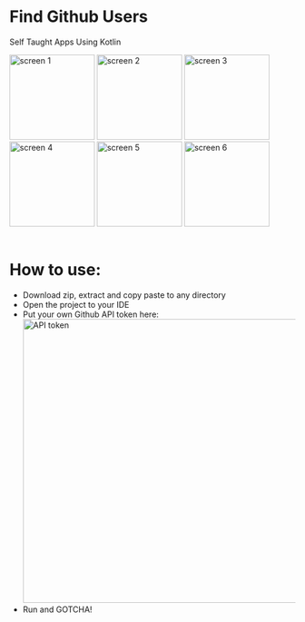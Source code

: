 # Find Github Users
Self Taught Apps Using Kotlin

<img width="150" alt="screen 1" src="https://github.com/fadillahmuhammad/FindGithubUser/assets/74767974/9eee4b7f-3716-4624-81c2-47423a2767d4">
<img width="150" alt="screen 2" src="https://github.com/fadillahmuhammad/FindGithubUser/assets/74767974/d3b6574a-0d29-40de-8107-ba8cbec86c0d">
<img width="150" alt="screen 3" src="https://github.com/fadillahmuhammad/FindGithubUser/assets/74767974/5c609d5a-de2e-4c97-a51e-3f0b1636e29a">
<img width="150" alt="screen 4" src="https://github.com/fadillahmuhammad/FindGithubUser/assets/74767974/f5530e43-bfa2-45a0-8b0a-b05bbdfe814a">
<img width="150" alt="screen 5" src="https://github.com/fadillahmuhammad/FindGithubUser/assets/74767974/9d3fe418-e864-4b1d-8031-eb0b8a415ab3">
<img width="150" alt="screen 6" src="https://github.com/fadillahmuhammad/FindGithubUser/assets/74767974/d36bd3b2-44c1-4b2f-b98b-47032c5f0864">
<br /><br />

# How to use:
* Download zip, extract and copy paste to any directory
* Open the project to your IDE
* Put your own Github API token here: <br />
<img width="500" alt="API token" src="https://github.com/fadillahmuhammad/FindGithubUser/assets/74767974/044e59d8-ae1a-4ca8-b2ca-738cc206efb7"> <br />
* Run and GOTCHA!
